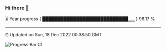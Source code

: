### Hi there 👋

⏳ Year progress { ████████████████████████████▁▁ } 96.17 %

---

⏰ Updated on Sun, 18 Dec 2022 00:38:50 GMT

![Progress Bar CI](https://github.com/Shyam-Makwana/GitHub-Actions-Demo/workflows/Progress%20Bar%20CI/badge.svg)
